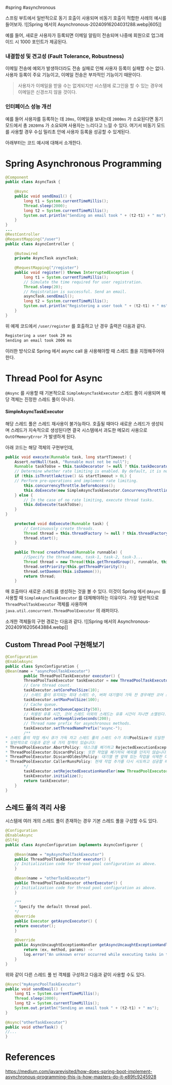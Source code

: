 #spring #asynchronous 

스프링 부트에서 일반적으로 동기 호출이 사용되며 비동기 호출이 적합한 사례의 예시를 들어보자.
![[Spring 에서의 Asynchronous-20240916204031288.webp|605]]

예를 들어, 새로운 사용자가 등록되면 이메일 알림이 전송되며 나중에 회원으로 업그레이드 시 1000 포인트가 제공된다.

### 내결함성 및 견고성 (Fault Tolerance, Robustness)
이메일 전송에 예외가 발생하더라도 전송 실패로 인해 사용자 등록이 실패할 수는 없다.
사용자 등록이 주요 기능이고, 이메일 전송은 부차적인 기능이기 때문이다.
> 사용자가 이메일을 받을 수는 없게되지만 시스템에 로그인을 할 수 있는 경우에 이메일은 신경쓰지 않을 것이다.

### 인터페이스 성능 개선
예를 들어 사용자를 등록하는 데 `20ms`, 이메일을 보내는데 `2000ms` 가 소요된다면 동기 모드에서 총 `2020`ms 가 소요되며 사용자는 느리다고 느낄 수 있다.
여기서 비동기 모드를 사용할 경우 수십 밀리초 안에 사용자 등록을 성공할 수 있게된다.


아래부터는 코드 예시에 대해서 소개한다.
# Spring Asynchronous Programming
```java
@Component  
public class AsyncTask {  
  
	@Async  
	public void sendEmail() {  
		long t1 = System.currentTimeMillis();  
		Thread.sleep(2000);  
		long t2 = System.currentTimeMillis();  
		System.out.println("Sending an email took " + (t2-t1) + " ms");  
	}  
}
...
@RestController  
@RequestMapping("/user")  
public class AsyncController {  
	  
	@Autowired  
	private AsyncTask asyncTask;  
	  
	@RequestMapping("/register")  
	public void register() throws InterruptedException {  
		long t1 = System.currentTimeMillis();  
		// Simulate the time required for user registration.  
		Thread.sleep(20);  
		// Registration is successful. Send an email.  
		asyncTask.sendEmail();  
		long t2 = System.currentTimeMillis();  
		System.out.println("Registering a user took " + (t2-t1) + " ms");  
	}  
}

```


위 예제 코드에서 `/user/register` 를 호출하고 난 경우 출력은 다음과 같다.
```bash
Registering a user took 29 ms  
Sending an email took 2006 ms
```

이러한 방식으로 Spring 에서 async call 을 사용해야할 때 스레드 풀을 지정해주어야 한다.

# Thread Pool for Async
`@Async` 를 사용할 때 기본적으로 `SimpleAsyncTaskExecutor` 스레드 풀이 사용되며 해당 객체는 진정한 스레드 풀이 아니다.
#### SimpleAsyncTaskExecutor
해당 스레드 풀은 스레드 재사용이 불가능하다.
호출될 때마다 새로운 스레드가 생성되며 스레드가 지속적으로 생성된다면 결국 시스템에서 과도한 메모리 사용으로 `OutOfMemoryError` 가 발생하게 된다.

아래 코드는 해당 객체의 구현부인데,

```java
public void execute(Runnable task, long startTimeout) {  
	Assert.notNull(task, "Runnable must not be null");  
	Runnable taskToUse = this.taskDecorator != null ? this.taskDecorator.decorate(task) : task;  
	// Determine whether rate limiting is enabled. By default, it is not enabled.  
	if (this.isThrottleActive() && startTimeout > 0L) {  
	// Perform pre-operations and implement rate limiting.  
		this.concurrencyThrottle.beforeAccess();  
		this.doExecute(new SimpleAsyncTaskExecutor.ConcurrencyThrottlingRunnable(taskToUse));  
	} else {  
		// In the case of no rate limiting, execute thread tasks.  
		this.doExecute(taskToUse);  
	}  
}  
	  
	protected void doExecute(Runnable task) {  
		// Continuously create threads.  
		Thread thread = this.threadFactory != null ? this.threadFactory.newThread(task) : this.createThread(task);  
		thread.start();  
	}  
	  
	public Thread createThread(Runnable runnable) {  
		//Specify the thread name, task-1, task-2, task-3...  
		Thread thread = new Thread(this.getThreadGroup(), runnable, this.nextThreadName());  
		thread.setPriority(this.getThreadPriority());  
		thread.setDaemon(this.isDaemon());  
		return thread;  
	}
```

매 호출마다 새로운 스레드를 생성하는 것을 볼 수 있다.
이것이 Spring 에서 `@Async` 를 사용할 때 `SimpleAsyncTaskExecutor` 를 대체해야하는 이유이다.
가장 일반적으로 `ThreadPoolTaskExecutor` 객체를 사용하며 `java.util.concurrent.ThreadPoolExecutor` 의 래퍼이다.

소개한 객체들의 구현 경로는 다음과 같다.
![[Spring 에서의 Asynchronous-20240916205643884.webp]]

## Custom Thread Pool 구현해보기
```java
@Configuration  
@EnableAsync  
public class SyncConfiguration {  
@Bean(name = "asyncPoolTaskExecutor")  
		public ThreadPoolTaskExecutor executor() {  
		ThreadPoolTaskExecutor taskExecutor = new ThreadPoolTaskExecutor();  
		// Core thread count.
		taskExecutor.setCorePoolSize(10);  
		// 스레드 풀이 유지되는 최대 스레드 수, 버퍼 대기열이 가득 찬 경우에만 코어 스레드 수를 초과하는 스레드가 요청 된다.
		taskExecutor.setMaxPoolSize(100);  
		// Cache queue.  
		taskExecutor.setQueueCapacity(50);  
		// 허용된 유휴 시간, 코어 스레드 이외의 스레드는 유휴 시간이 지나면 소멸된다.
		taskExecutor.setKeepAliveSeconds(200);  
		// Thread name prefix for asynchronous methods.  
		taskExecutor.setThreadNamePrefix("async-");  
		/**  
* 스레드 풀의 작업 캐시 큐가 가득 차고 스레드 풀의 스레드 수가 최대PoolSize에 도달한 후에도 계속 들어오는 작업이 있으면 작업 거부 정책이 채택됩니다.
* 일반적으로 다음과 같은 네 가지 정책이 있습니다:
* ThreadPoolExecutor.AbortPolicy: 태스크를 폐기하고 RejectedExecutionException을 던집니다. 
* ThreadPoolExecutor.DiscardPolicy: 또한 작업을 폐기하되 예외를 던지지 않습니다. 
* ThreadPoolExecutor.DiscardOldestPolicy: 대기열 맨 앞에 있는 작업을 삭제한 다음 작업을 다시 실행하려고 시도합니다(이 과정을 반복).
* ThreadPoolExecutor.CallerRunsPolicy: 현재 작업 추가를 다시 시도하고 성공할 때까지 자동으로 execute() 메서드를 반복적으로 호출합니다.
		*/  
		taskExecutor.setRejectedExecutionHandler(new ThreadPoolExecutor.CallerRunsPolicy());  
		taskExecutor.initialize();  
		return taskExecutor;  
	}  
}
```


## 스레드 풀의 격리 사용
시스템에 여러 개의 스레드 풀이 존재하는 경우 기본 스레드 풀을 구성할 수도 있다.
```java
@Configuration  
@EnableAsync  
@Slf4j  
public class AsyncConfiguration implements AsyncConfigurer {  
	  
	@Bean(name = "myAsyncPoolTaskExecutor")  
	public ThreadPoolTaskExecutor executor() {  
	// Initialization code for thread pool configuration as above.  
	}  
	  
	@Bean(name = "otherTaskExecutor")  
	public ThreadPoolTaskExecutor otherExecutor() {  
	// Initialization code for thread pool configuration as above.  
	}  
	  
	/**  
	* Specify the default thread pool.  
	*/  
	@Override  
	public Executor getAsyncExecutor() {  
	return executor();  
	}  
	  
	@Override  
	public AsyncUncaughtExceptionHandler getAsyncUncaughtExceptionHandler() {  
		return (ex, method, params) ->  
		log.error("An unknown error occurred while executing tasks in the thread pool. Executing method: {}", method.getName(), ex);  
	}  
}

```

위와 같이 다른 스레드 풀 빈 객체를 구성하고 다음과 같이 사용할 수도 있다.
```java
@Async("myAsyncPoolTaskExecutor")  
public void sendEmail() {  
	long t1 = System.currentTimeMillis();  
	Thread.sleep(2000);  
	long t2 = System.currentTimeMillis();  
	System.out.println("Sending an email took " + (t2-t1) + " ms");  
}  
  
@Async("otherTaskExecutor")  
public void otherTask() {  
//...  
}
```

# References
https://medium.com/javarevisited/how-does-spring-boot-implement-asynchronous-programming-this-is-how-masters-do-it-e89fc9245928